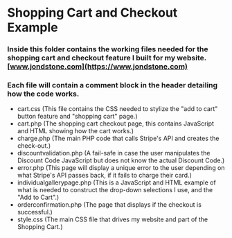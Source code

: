 # Shopping Cart and Checkout Example

### Inside this folder contains the working files needed for the shopping cart and checkout feature I built for my website. [www.jondstone.com](https://www.jondstone.com)
### Each file will contain a comment block in the header detailing how the code works.
* cart.css (This file contains the CSS needed to stylize the "add to cart" button feature and "shopping cart" page.)
* cart.php (The shopping cart checkout page, this contains JavaScript and HTML showing how the cart works.)
* charge.php (The main PHP code that calls Stripe's API and creates the check-out.)
* discountvalidation.php (A fail-safe in case the user manipulates the Discount Code JavaScript but does not know the actual Discount Code.)
* error.php (This page will display a unique error to the user depending on what Stripe's API passes back, if it fails to charge their card.)
* individualgallerypage.php (This is a JavaScript and HTML example of what is needed to construct the drop-down selections I use, and the "Add to Cart".)
* orderconfirmation.php (The page that displays if the checkout is successful.)
* style.css (The main CSS file that drives my website and part of the Shopping Cart.)